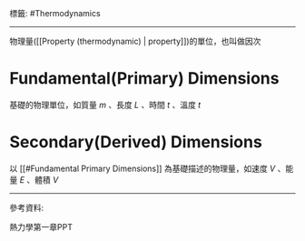 標籤: #Thermodynamics 

---

物理量([[Property (thermodynamic) | property]])的單位，也叫做因次

# Fundamental(Primary) Dimensions

基礎的物理單位，如質量 $m$ 、長度 $L$ 、時間 $t$ 、溫度 $t$

# Secondary(Derived) Dimensions

以 [[#Fundamental Primary Dimensions]] 為基礎描述的物理量，如速度 $V$ 、能量 $E$ 、體積 $V$

---

參考資料:

熱力學第一章PPT
